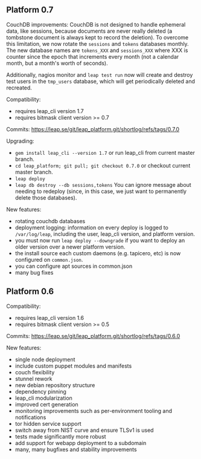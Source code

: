 Platform 0.7
-------------------------------------

CouchDB improvements: CouchDB is not designed to handle ephemeral data, like
sessions, because documents are never really deleted (a tombstone document is
always kept to record the deletion). To overcome this limitation, we now
rotate the `sessions` and `tokens` databases monthly. The new database names
are `tokens_XXX` and `sessions_XXX` where XXX is counter since the epoch that
increments every month (not a calendar month, but a month's worth of seconds).

Additionally, nagios monitor and `leap test run` now will create and destroy
test users in the `tmp_users` database, which will get periodically deleted
and recreated.

Compatibility:

* requires leap_cli version 1.7
* requires bitmask client version >= 0.7

Commits: https://leap.se/git/leap_platform.git/shortlog/refs/tags/0.7.0

Upgrading:

* `gem install leap_cli --version 1.7` or run leap_cli from current master branch.
* `cd leap_platform; git pull; git checkout 0.7.0` or checkout current master branch.
* `leap deploy`
* `leap db destroy --db sessions,tokens` You can ignore message about needing
  to redeploy (since, in this case, we just want to permanently delete those
  databases).

New features:

* rotating couchdb databases
* deployment logging: information on every deploy is logged to
  `/var/log/leap`, including the user, leap_cli version, and platform version.
* you must now run `leap deploy --downgrade` if you want to deploy an older
  version over a newer platform version.
* the install source each custom daemons (e.g. tapicero, etc) is now
  configured on `common.json`.
* you can configure apt sources in common.json
* many bug fixes

Platform 0.6
-------------------------------------

Compatibility:

* requires leap_cli version 1.6
* requires bitmask client version >= 0.5

Commits: https://leap.se/git/leap_platform.git/shortlog/refs/tags/0.6.0

New features:

* single node deployment
* include custom puppet modules and manifests
* couch flexibility
* stunnel rework
* new debian repository structure
* dependency pinning
* leap_cli modularization
* improved cert generation
* monitoring improvements such as per-environment tooling and notifications
* tor hidden service support
* switch away from NIST curve and ensure TLSv1 is used
* tests made significantly more robust
* add support for webapp deployment to a subdomain
* many, many bugfixes and stability improvements
